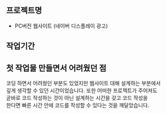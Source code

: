 ## 프로젝트명
- PC버전 웹사이트 (네이버 디스플레이 광고)

## 작업기간

## 첫 작업물 만들면서 어려웠던 점
코딩 하면서 어려웠던 부분도 있었지만 웹사이트 대해 설계하는 부분에서<br> 
깊게 생각할 수 있던 시간이었습니다. 또한 어떠한 프로젝트가 주어져도<br> 
곧바로 코드 작성하는 것이 아닌 설계하는 시간을 갖고 코드 작성을<br> 
한다면 빠른 시간 안에 코드를 작성할 수 있다는 것을 깨달았습니다.<br>
